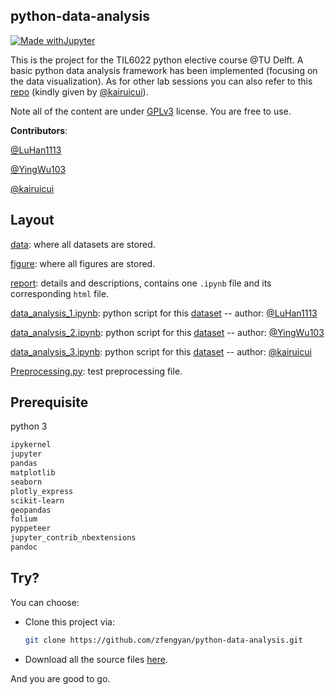 ## python-data-analysis
[![Made withJupyter](https://img.shields.io/badge/Made%20with-Jupyter-orange?style=for-the-badge&logo=Jupyter)](https://jupyter.org/try)

This is the project for the TIL6022 python elective course @TU Delft. A basic python data analysis framework has been implemented (focusing on the data visualization). As for other lab sessions you can also refer to this [repo](https://github.com/kairuicui/TIL6010-LabAssignments) (kindly given by [@kairuicui](https://github.com/kairuicui)).

Note all of the content are under [GPLv3](https://github.com/zfengyan/python-data-analysis/blob/main/LICENSE) license. You are free to use.

**Contributors**:

[@LuHan1113](https://github.com/LuHan1113)

[@YingWu103](https://github.com/YingWu103)

[@kairuicui](https://github.com/kairuicui)

## Layout

[data](https://github.com/zfengyan/python-data-analysis/tree/main/data): where all datasets are stored.

[figure](https://github.com/zfengyan/python-data-analysis/tree/main/figure): where all figures are stored.

[report](https://github.com/zfengyan/python-data-analysis/tree/main/report): details and descriptions, contains one `.ipynb` file and its corresponding `html` file.

[data_analysis_1.ipynb](https://github.com/zfengyan/python-data-analysis/blob/main/data_analysis_1.ipynb): python script for this [dataset](https://github.com/zfengyan/python-data-analysis/blob/main/data/mobility.csv)  --  author: [@LuHan1113](https://github.com/LuHan1113)

[data_analysis_2.ipynb](https://github.com/zfengyan/python-data-analysis/blob/main/data_analysis_2.ipynb): python script for this [dataset](https://github.com/zfengyan/python-data-analysis/blob/main/data/Mobiliteit__persoonskenmerken_20102022_134103.csv)  --  author: [@YingWu103](https://github.com/YingWu103)

[data_analysis_3.ipynb](https://github.com/zfengyan/python-data-analysis/blob/main/data_analysis_3.ipynb): python script for this [dataset](https://github.com/zfengyan/python-data-analysis/blob/main/data/Mobiliteitstrend__per_rit_en_motief_18102022_113630.csv)  --  author: [@kairuicui](https://github.com/kairuicui)

[Preprocessing.py](https://github.com/zfengyan/python-data-analysis/blob/main/Preprocessing.py): test preprocessing file.

## Prerequisite
python 3
```txt
ipykernel
jupyter
pandas
matplotlib
seaborn
plotly_express
scikit-learn
geopandas
folium
pyppeteer
jupyter_contrib_nbextensions
pandoc
```
## Try?
You can choose:
- Clone this project via:
    ```bash
    git clone https://github.com/zfengyan/python-data-analysis.git
    ```
- Download all the source files [here](https://github.com/zfengyan/python-data-analysis/releases/tag/DataAnalysisv1.0).

And you are good to go.
